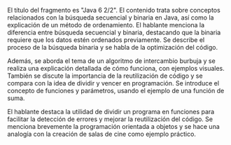El título del fragmento es "Java 6 2/2". El contenido trata sobre conceptos relacionados con la búsqueda secuencial y binaria en Java, así como la explicación de un método de ordenamiento. El hablante menciona la diferencia entre búsqueda secuencial y binaria, destacando que la binaria requiere que los datos estén ordenados previamente. Se describe el proceso de la búsqueda binaria y se habla de la optimización del código.

Además, se aborda el tema de un algoritmo de intercambio burbuja y se realiza una explicación detallada de cómo funciona, con ejemplos visuales. También se discute la importancia de la reutilización de código y se compara con la idea de dividir y vencer en programación. Se introduce el concepto de funciones y parámetros, usando el ejemplo de una función de suma.

El hablante destaca la utilidad de dividir un programa en funciones para facilitar la detección de errores y mejorar la reutilización del código. Se menciona brevemente la programación orientada a objetos y se hace una analogía con la creación de salas de cine como ejemplo práctico.





